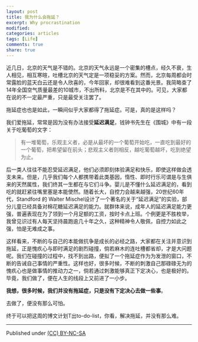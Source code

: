 ```yaml
---
layout: post
title: 我为什么会拖延？
excerpt: Why procrastination
modified: 
categories: articles
tags: [Life]
comments: true
share: true
---
```



近几日，北京的天气是不错的。北京的天气永远是一个密集的槽点，经久不衰，生人相见，相互寒暄，吐槽北京的天气定是一项稳妥的方案。然而，北京每周都会时常露脸的蓝天白云还是令人欣喜的，今年回家，却很难看到这番光景。我简略查了14年全国空气质量最差的10城市，不出所料，北京是不在其中的。可见，大家都在说的不一定最严重，只是最受关注罢了。

拖延症也也是如此，一瞬间似乎大家都得了拖延症。可是，真的是这样吗？

我们爱拖延，常常是因为没有办法接受**延迟满足**，钱钟书先生在《围城》中有一段关于吃葡萄的文字：

> 有一堆葡萄，乐观主义者，必是从最坏的一个葡萄开始吃，一直吃到最好的一个葡萄，把希望留在前头；悲观主义者则相反，越吃葡萄越坏，吃到绝望为止。

后一类人往往不能忍受延迟满足，他们必须即刻体验满足和快乐，即使这样做会透支未来。但是，几乎我们每个人都携带着此类基因，惰性、即时行乐可谓是与生俱来的天然属性，我们终其一生都在与它们斗争。婴儿是不懂什么延迟满足的，看到吃的就赶紧往嘴里塞是本能使然。随着长大，自控力会越来越强，20世纪60年代，Standford 的 Walter Mischel设计了一个著名的关于“延迟满足”的实验，部分儿童已经具备对棉花糖延迟满足的能力。就群体来说，成年人的延迟满足能力更强，普遍表现在为了领到一个月足额的工资，按时卡点上班。个例更是不胜枚举，我曾见识过有人每天坚持晨跑逾几十年之久，这种精神令人敬佩，自控力如此之强，怕是无难成之事。

这样看来，不断的与自己的本能做抗争是成长的必经之路，大家都在关注并意识到拖延，正是愧疚心与即时满足的剧烈碰撞，倘若麻木的连吐槽都省却，才是大问题呢。我们在碰撞的过程中，找不到出路，便拟了一个拖延症作为为发泄的窗口，不断的告诫自己事情的严重性。这样也好，很多时候，不断的刺激自己那碌碌无为的愧疚心也是做事情的推动力之一，倘若通过刺激能够真正下定决心，也是极好的。毕竟，我们做了，便在人生的线段上又前进了一小步。


**我想，很多时候，我们并没有拖延症，只是没有下定决心去做一些事**。

去做了，便没有那么可怕。

终于可以把这周的博文计划T出to-do-list，你看，解决拖延，并没有那么难。


---
Published under <a rel="license" href="http://creativecommons.org/licenses/by-nc-sa/3.0/">(CC) BY-NC-SA </a>
